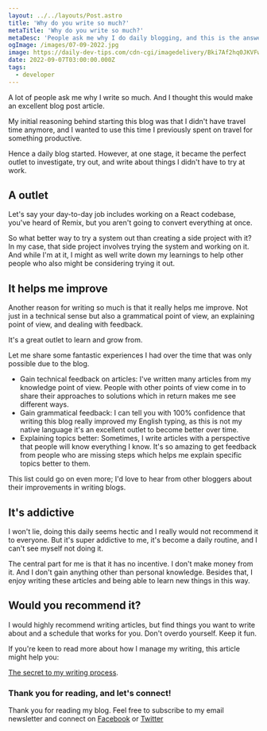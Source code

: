 ```yaml
---
layout: ../../layouts/Post.astro
title: 'Why do you write so much?'
metaTitle: 'Why do you write so much?'
metaDesc: 'People ask me why I do daily blogging, and this is the answer'
ogImage: /images/07-09-2022.jpg
image: https://daily-dev-tips.com/cdn-cgi/imagedelivery/Bki7Af2hq0JKVFw1XYYMQg/683638c8-d526-46f5-2fae-38ac23252300
date: 2022-09-07T03:00:00.000Z
tags:
  - developer
---
```


A lot of people ask me why I write so much. And I thought this would make an excellent blog post article.

My initial reasoning behind starting this blog was that I didn't have travel time anymore, and I wanted to use this time I previously spent on travel for something productive.

Hence a daily blog started.
However, at one stage, it became the perfect outlet to investigate, try out, and write about things I didn't have to try at work.

## A outlet

Let's say your day-to-day job includes working on a React codebase, you've heard of Remix, but you aren't going to convert everything at once.

So what better way to try a system out than creating a side project with it?
In my case, that side project involves trying the system and working on it.
And while I'm at it, I might as well write down my learnings to help other people who also might be considering trying it out.

## It helps me improve

Another reason for writing so much is that it really helps me improve. Not just in a technical sense but also a grammatical point of view, an explaining point of view, and dealing with feedback.

It's a great outlet to learn and grow from.

Let me share some fantastic experiences I had over the time that was only possible due to the blog.

- Gain technical feedback on articles: I've written many articles from my knowledge point of view. People with other points of view come in to share their approaches to solutions which in return makes me see different ways.
- Gain grammatical feedback: I can tell you with 100% confidence that writing this blog really improved my English typing, as this is not my native language it's an excellent outlet to become better over time.
- Explaining topics better: Sometimes, I write articles with a perspective that people will know everything I know. It's so amazing to get feedback from people who are missing steps which helps me explain specific topics better to them.

This list could go on even more; I'd love to hear from other bloggers about their improvements in writing blogs.

## It's addictive

I won't lie, doing this daily seems hectic and I really would not recommend it to everyone.
But it's super addictive to me, it's become a daily routine, and I can't see myself not doing it.

The central part for me is that it has no incentive. I don't make money from it. And I don't gain anything other than personal knowledge.
Besides that, I enjoy writing these articles and being able to learn new things in this way.

## Would you recommend it?

I would highly recommend writing articles, but find things you want to write about and a schedule that works for you.
Don't overdo yourself. Keep it fun.

If you're keen to read more about how I manage my writing, this article might help you:

[The secret to my writing process](https://daily-dev-tips.com/posts/the-secret-to-my-writing-process/).

### Thank you for reading, and let's connect!

Thank you for reading my blog. Feel free to subscribe to my email newsletter and connect on [Facebook](https://www.facebook.com/DailyDevTipsBlog) or [Twitter](https://twitter.com/DailyDevTips1)
